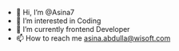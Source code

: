 - 👋 Hi, I’m @Asina7
- 👀 I’m interested in Coding
- 🌱 I’m currently frontend Developer
- 📫 How to reach me asina.abdulla@wisoft.com

<!---
Asina7/Asina7 is a ✨ special ✨ repository because its `README.md` (this file) appears on your GitHub profile.
You can click the Preview link to take a look at your changes.
--->
